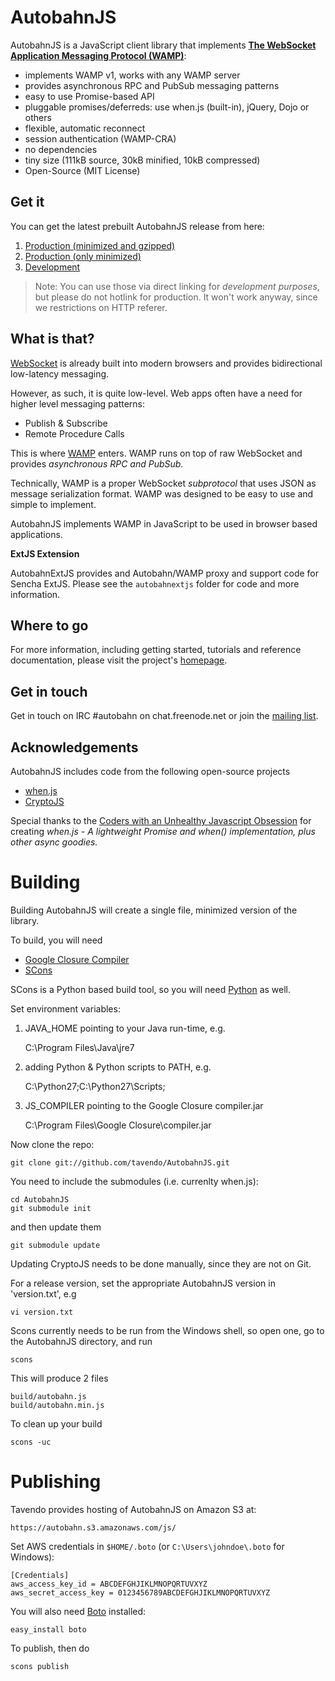 # AutobahnJS

AutobahnJS is a JavaScript client library that implements **[The WebSocket Application Messaging Protocol (WAMP)](http://wamp.ws/)**:

 * implements WAMP v1, works with any WAMP server
 * provides asynchronous RPC and PubSub messaging patterns
 * easy to use Promise-based API
 * pluggable promises/deferreds: use when.js (built-in), jQuery, Dojo or others
 * flexible, automatic reconnect
 * session authentication (WAMP-CRA)
 * no dependencies
 * tiny size (111kB source, 30kB minified, 10kB compressed)
 * Open-Source (MIT License)


## Get it

You can get the latest prebuilt AutobahnJS release from here:

  1. [Production (minimized and gzipped)](http://autobahn.s3.amazonaws.com/js/autobahn.min.jgz)
  2. [Production (only minimized)](http://autobahn.s3.amazonaws.com/js/autobahn.min.js)
  3. [Development](http://autobahn.s3.amazonaws.com/js/autobahn.js)

> Note: You can use those via direct linking for *development purposes*, but please do not hotlink for production. It won't work anyway, since we restrictions on HTTP referer.

## What is that?

[WebSocket](http://tools.ietf.org/html/rfc6455) is already built into
modern browsers and provides bidirectional low-latency messaging.

However, as such, it is quite low-level. Web apps often have a need for
higher level messaging patterns:

  * Publish & Subscribe
  * Remote Procedure Calls

This is where [WAMP](http://wamp.ws/) enters. WAMP runs on top of raw WebSocket and provides *asynchronous RPC and PubSub*.

Technically, WAMP is a proper WebSocket *subprotocol* that uses JSON as
message serialization format. WAMP was designed to be easy to use and
simple to implement.

AutobahnJS implements WAMP in JavaScript to be used in browser based applications.

**ExtJS Extension**

AutobahnExtJS provides and Autobahn/WAMP proxy and support code for Sencha ExtJS. Please see the `autobahnextjs` folder for code and more information.


## Where to go

For more information, including getting started, tutorials and reference documentation, please visit the project's [homepage](http://autobahn.ws/js).


## Get in touch

Get in touch on IRC #autobahn on chat.freenode.net or join the [mailing list](http://groups.google.com/group/autobahnws).


## Acknowledgements

AutobahnJS includes code from the following open-source projects

  * [when.js](https://github.com/cujojs/when)
  * [CryptoJS](http://code.google.com/p/crypto-js/)

Special thanks to the [Coders with an Unhealthy Javascript Obsession](http://cujojs.com/) for creating *when.js - A lightweight Promise and when() implementation, plus other async goodies.*


# Building

Building AutobahnJS will create a single file, minimized version of the library.

To build, you will need

  * [Google Closure Compiler](http://closure-compiler.googlecode.com/files/compiler-latest.zip)
  * [SCons](http://www.scons.org/)

SCons is a Python based build tool, so you will need [Python](http://python.org/) as well.

Set environment variables:

  1. JAVA_HOME pointing to your Java run-time, e.g.
   
  		C:\Program Files\Java\jre7

  2. adding Python & Python scripts to PATH, e.g.  		
		
 		C:\Python27;C:\Python27\Scripts;

  3. JS_COMPILER pointing to the Google Closure compiler.jar
  
		C:\Program Files\Google Closure\compiler.jar

 

Now clone the repo:

	git clone git://github.com/tavendo/AutobahnJS.git

You need to include the submodules (i.e. currenlty when.js):

	cd AutobahnJS
	git submodule init

and then update them

	git submodule update 

Updating CryptoJS needs to be done manually, since they are not on Git.


For  a release version, set the appropriate AutobahnJS version in 'version.txt', e.g 

    vi version.txt

Scons currently needs to be run from the Windows shell, so open one, go to the AutobahnJS directory, and run

	scons

This will produce 2 files

    build/autobahn.js
    build/autobahn.min.js

To clean up your build

	scons -uc


# Publishing

Tavendo provides hosting of AutobahnJS on Amazon S3 at:

    https://autobahn.s3.amazonaws.com/js/

Set AWS credentials in `$HOME/.boto` (or `C:\Users\johndoe\.boto` for Windows):

    [Credentials]
    aws_access_key_id = ABCDEFGHJIKLMNOPQRTUVXYZ
    aws_secret_access_key = 0123456789ABCDEFGHJIKLMNOPQRTUVXYZ
    
You will also need [Boto](http://docs.pythonboto.org) installed:

    easy_install boto

To publish, then do

    scons publish
